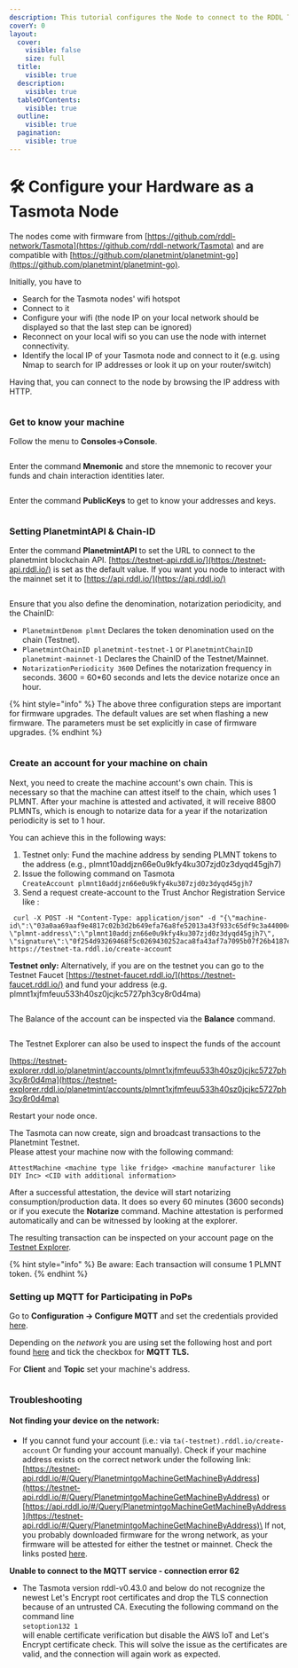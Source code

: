 ```yaml
---
description: This tutorial configures the Node to connect to the RDDL Testnet.
coverY: 0
layout:
  cover:
    visible: false
    size: full
  title:
    visible: true
  description:
    visible: true
  tableOfContents:
    visible: true
  outline:
    visible: true
  pagination:
    visible: true
---
```


# 🛠️ Configure your Hardware as a Tasmota Node

The nodes come with firmware from [https://github.com/rddl-network/Tasmota](https://github.com/rddl-network/Tasmota) and are compatible with [https://github.com/planetmint/planetmint-go](https://github.com/planetmint/planetmint-go).

Initially, you have to

* Search for the Tasmota nodes' wifi hotspot
* Connect to it
* Configure your wifi (the node IP on your local network should be displayed so that the last step can be ignored)
* Reconnect on your local wifi so you can use the node with internet connectivity.
* Identify the local IP of your Tasmota node and connect to it (e.g. using Nmap to search for IP addresses or look it up on your router/switch)

Having that, you can connect to the node by browsing the IP address with HTTP.

<figure><img src="../../.gitbook/assets/image (46).png" alt=""><figcaption></figcaption></figure>

### Get to know your machine

Follow the menu to **Consoles→Console**.

<figure><img src="../../.gitbook/assets/image (47).png" alt=""><figcaption></figcaption></figure>

Enter the command **Mnemonic** and store the mnemonic to recover your funds and chain interaction identities later.

<figure><img src="../../.gitbook/assets/image (48).png" alt=""><figcaption></figcaption></figure>

Enter the command **PublicKeys** to get to know your addresses and keys.

<figure><img src="../../.gitbook/assets/image (49).png" alt=""><figcaption></figcaption></figure>

### Setting PlanetmintAPI & Chain-ID

Enter the command **PlanetmintAPI** to set the URL to connect to the planetmint blockchain API. [https://testnet-api.rddl.io/](https://testnet-api.rddl.io/) is set as the default value. If you want you node to interact with the mainnet set it to [https://api.rddl.io/](https://api.rddl.io/)

<figure><img src="../../.gitbook/assets/image (50).png" alt=""><figcaption></figcaption></figure>

Ensure that you also define the denomination, notarization periodicity, and the ChainID:

* `PlanetmintDenom plmnt`  Declares the token denomination used on the chain (Testnet).
* `PlanetmintChainID planetmint-testnet-1` or `PlanetmintChainID planetmint-mainnet-1` Declares the ChainID of the Testnet/Mainnet.
* `NotarizationPeriodicity 3600` Defines the notarization frequency in seconds. 3600 = 60\*60 seconds and lets the device notarize once an hour.

{% hint style="info" %}
The above three configuration steps are important for firmware upgrades. The default values are set when flashing a new firmware. The parameters must be set explicitly in case of firmware upgrades.
{% endhint %}

<figure><img src="../../.gitbook/assets/Screenshot from 2023-12-07 12-02-07.png" alt=""><figcaption></figcaption></figure>

### Create an account for your machine on chain

Next, you need to create the machine account's own chain. This is necessary so that the machine can attest itself to the chain, which uses 1 PLMNT. After your machine is attested and activated, it will receive 8800 PLMNTs, which is enough to notarize data for a year if the notarization periodicity is set to 1 hour.

You can achieve this in the following ways:

1. Testnet only: Fund the machine address by sending PLMNT tokens to the address (e.g., plmnt10addjzn66e0u9kfy4ku307zjd0z3dyqd45gjh7)
2. Issue the following  command on Tasmota \
   `CreateAccount plmnt10addjzn66e0u9kfy4ku307zjd0z3dyqd45gjh7`
3. Send a request create-account  to the Trust Anchor Registration Service like :&#x20;

```
 curl -X POST -H "Content-Type: application/json" -d "{\"machine-id\":\"03a0aa69aaf9e4817c02b3d2b649efa76a8fe52013a43f933c65df9c3a4400040c\", \"plmnt-address\":\"plmnt10addjzn66e0u9kfy4ku307zjd0z3dyqd45gjh7\", \"signature\":\"0f254d93269468f5c0269430252aca8fa43af7a7095b07f26b4187e8abd747306803be9b1f1eee9bfb8347de279aa3b8fa8975c5c9b8faea80ff00cfa7ac8989\"}" https://testnet-ta.rddl.io/create-account
```

**Testnet only:** Alternatively, if you are on the testnet you can go to the Testnet Faucet [https://testnet-faucet.rddl.io/](https://testnet-faucet.rddl.io/) and fund your address (e.g. plmnt1xjfmfeuu533h40sz0jcjkc5727ph3cy8r0d4ma)

<figure><img src="../../.gitbook/assets/image (42).png" alt=""><figcaption></figcaption></figure>

The Balance of the account can be inspected via the **Balance** command.

<figure><img src="../../.gitbook/assets/image (52).png" alt=""><figcaption></figcaption></figure>

The Testnet Explorer can also be used to inspect the funds of the account

[https://testnet-explorer.rddl.io/planetmint/accounts/plmnt1xjfmfeuu533h40sz0jcjkc5727ph3cy8r0d4ma](https://testnet-explorer.rddl.io/planetmint/accounts/plmnt1xjfmfeuu533h40sz0jcjkc5727ph3cy8r0d4ma)

Restart your node once.&#x20;

The Tasmota can now create, sign and broadcast transactions to the Planetmint Testnet.\
Please attest your machine now with the following command:

`AttestMachine <machine type like fridge> <machine manufacturer like DIY Inc> <CID with additional information>`

&#x20;After a successful attestation, the device will start notarizing consumption/production data. It does so every 60 minutes (3600 seconds) or if you execute the **Notarize** command. Machine attestation is performed automatically and can be witnessed by looking at the explorer.

The resulting transaction can be inspected on your account page on the [Testnet Explorer](https://testnet-explorer.rddl.io/planetmint).

{% hint style="info" %}
Be aware: Each transaction will consume 1 PLMNT token.&#x20;
{% endhint %}

### Setting up MQTT for Participating in PoPs

Go to **Configuration -> Configure MQTT** and set the credentials provided [here](https://docs.rddl.io/rddl-network/basics/chains#machine-2-machine-network).&#x20;

Depending on the _network_ you are using set the following host and port found [here](https://docs.rddl.io/rddl-network/basics/chains#links) and tick the checkbox for **MQTT TLS.**

For **Client** and **Topic** set your machine's address.

<figure><img src="../../.gitbook/assets/image.png" alt=""><figcaption></figcaption></figure>

### Troubleshooting

#### Not finding your device on the network:

* If you cannot fund your account (i.e.: via `ta(-testnet).rddl.io/create-account` Or funding your account manually). Check if your machine address exists on the correct network under the following link:\
  [https://testnet-api.rddl.io/#/Query/PlanetmintgoMachineGetMachineByAddress](https://testnet-api.rddl.io/#/Query/PlanetmintgoMachineGetMachineByAddress) or [https://api.rddl.io/#/Query/PlanetmintgoMachineGetMachineByAddress](https://testnet-api.rddl.io/#/Query/PlanetmintgoMachineGetMachineByAddress)\
  If not, you probably downloaded firmware for the wrong network, as your firmware will be attested for either the testnet or mainnet. Check the links posted [here](https://docs.rddl.io/rddl-network/getting-started/getting-connected/getting-a-firmware).

**Unable to connect to the MQTT service - connection error 62**

* The Tasmota version rddl-v0.43.0 and below do not recognize the newest Let's Encrypt root certificates and drop the TLS connection because of an untrusted CA. Executing the following command on the command line \
  `setoption132 1`\
  will enable certificate verification but disable the AWS IoT and Let's Encrypt certificate check. This will solve the issue as the certificates are valid, and the connection will again work as expected.&#x20;

